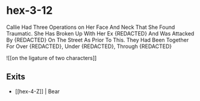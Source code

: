# hex-3-12


Callie Had Three Operations on Her Face And Neck That She Found Traumatic. 
She Has Broken Up With Her Ex {REDACTED} And Was Attacked By {REDACTED} On The Street As Prior To This. They Had Been Together For Over {REDACTED}, Under {REDACTED}, Through {REDACTED}


![[on the ligature of two characters]]


## Exits
- [[hex-4-Z]] | Bear
